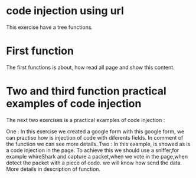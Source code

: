 # code injection using url

This exercise have a tree functions.

# First function

The first functions is about, how read all page and show this content.

# Two and third function practical examples of code injection

The next two exercises is a practical examples of code injection :

One : In this exercise we created a google form with this google form, we can practise how is injection of code with diferents fields.
In comment of the function we can see more details.
Two : In this example, is showed as is a code injection in the page.
To achieve this we should use a sniffer,for example whireShark and capture a packet,when we vote in the page,when detect the packet with a piece of code.
we will know how send the data.
More details in description of function. 
